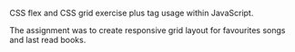CSS flex and CSS grid exercise plus <template></template> tag usage within JavaScript.

The assignment was to create responsive grid layout for favourites songs and last read books.
